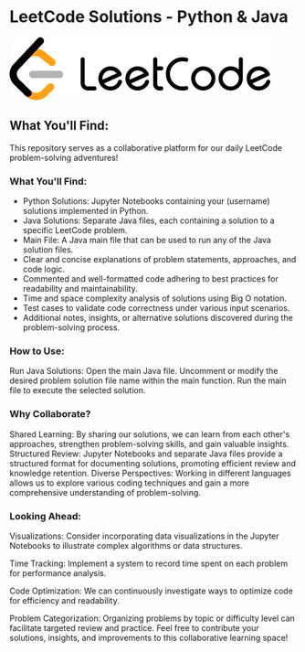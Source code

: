 # LeetCode Solutions - Python & Java

![Image Description](leetcode.png)

## What You'll Find:

This repository serves as a collaborative platform for our daily LeetCode problem-solving adventures!

### What You'll Find:

<ul>
    <li>Python Solutions: Jupyter Notebooks containing your (username) solutions implemented in Python.</li>
    <li>Java Solutions: Separate Java files, each containing a solution to a specific LeetCode problem.</li>
    <li>Main File: A Java main file that can be used to run any of the Java solution files.</li>
    <li>Clear and concise explanations of problem statements, approaches, and code logic.</li>
    <li>Commented and well-formatted code adhering to best practices for readability and maintainability.</li>
    <li>Time and space complexity analysis of solutions using Big O notation.</li>
    <li>Test cases to validate code correctness under various input scenarios.</li>
    <li>Additional notes, insights, or alternative solutions discovered during the problem-solving process.</li>
</ul>


### How to Use:

Run Java Solutions:
Open the main Java file.
Uncomment or modify the desired problem solution file name within the main function.
Run the main file to execute the selected solution.

### Why Collaborate?

Shared Learning: By sharing our solutions, we can learn from each other's approaches, strengthen problem-solving skills, and gain valuable insights.
Structured Review: Jupyter Notebooks and separate Java files provide a structured format for documenting solutions, promoting efficient review and knowledge retention.
Diverse Perspectives: Working in different languages allows us to explore various coding techniques and gain a more comprehensive understanding of problem-solving.


### Looking Ahead:

Visualizations: Consider incorporating data visualizations in the Jupyter Notebooks to illustrate complex algorithms or data structures.

Time Tracking: Implement a system to record time spent on each problem for performance analysis.

Code Optimization: We can continuously investigate ways to optimize code for efficiency and readability.

Problem Categorization: Organizing problems by topic or difficulty level can facilitate targeted review and practice.
Feel free to contribute your solutions, insights, and improvements to this collaborative learning space!